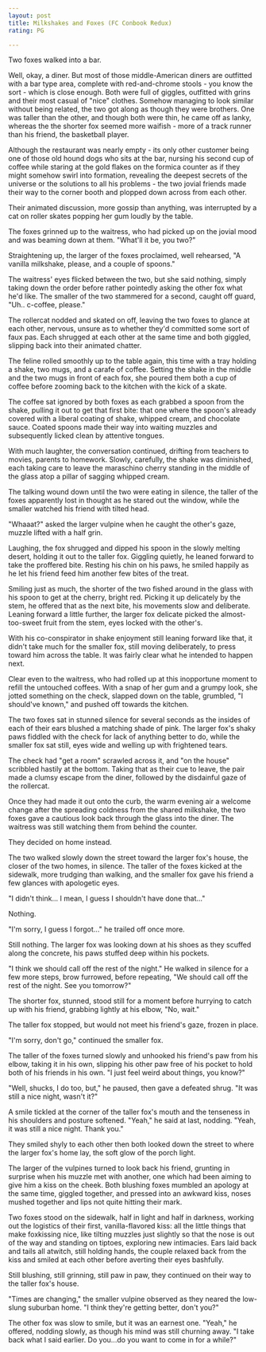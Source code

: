 ```yaml
---
layout: post
title: Milkshakes and Foxes (FC Conbook Redux)
rating: PG

---
```


Two foxes walked into a bar.

Well, okay, a diner.  But most of those middle-American diners are outfitted with a bar type area, complete with red-and-chrome stools - you know the sort - which is close enough.  Both were full of giggles, outfitted with grins and their most casual of "nice" clothes.  Somehow managing to look similar without being related, the two got along as though they were brothers.  One was taller than the other, and though both were thin, he came off as lanky, whereas the the shorter fox seemed more waifish - more of a track runner than his friend, the basketball player.

Although the restaurant was nearly empty - its only other customer being one of those old hound dogs who sits at the bar, nursing his second cup of coffee while staring at the gold flakes on the formica counter as if they might somehow swirl into formation, revealing the deepest secrets of the universe or the solutions to all his problems - the two jovial friends made their way to the corner booth and plopped down across from each other.

Their animated discussion, more gossip than anything, was interrupted by a cat on roller skates popping her gum loudly by the table.

The foxes grinned up to the waitress, who had picked up on the jovial mood and was beaming down at them.  "What'll it be, you two?"

Straightening up, the larger of the foxes proclaimed, well rehearsed, "A vanilla milkshake, please, and a couple of spoons."

The waitress' eyes flicked between the two, but she said nothing, simply taking down the order before rather pointedly asking the other fox what he'd like.  The smaller of the two stammered for a second, caught off guard, "Uh.. c-coffee, please."

The rollercat nodded and skated on off, leaving the two foxes to glance at each other, nervous, unsure as to whether they'd committed some sort of faux pas. Each shrugged at each other at the same time and both giggled, slipping back into their animated chatter.

The feline rolled smoothly up to the table again, this time with a tray holding a shake, two mugs, and a carafe of coffee.  Setting the shake in the middle and the two mugs in front of each fox, she poured them both a cup of coffee before zooming back to the kitchen with the kick of a skate.

The coffee sat ignored by both foxes as each grabbed a spoon from the shake, pulling it out to get that first bite: that one where the spoon's already covered with a liberal coating of shake, whipped cream, and chocolate sauce.  Coated spoons made their way into waiting muzzles and subsequently licked clean by attentive tongues.

With much laughter, the conversation continued, drifting from teachers to movies, parents to homework.  Slowly, carefully, the shake was diminished, each taking care to leave the maraschino cherry standing in the middle of the glass atop a pillar of sagging whipped cream.

The talking wound down until the two were eating in silence, the taller of the foxes apparently lost in thought as he stared out the window, while the smaller watched his friend with tilted head.

"Whaaat?" asked the larger vulpine when he caught the other's gaze, muzzle lifted with a half grin.

Laughing, the fox shrugged and dipped his spoon in the slowly melting desert, holding it out to the taller fox.  Giggling quietly, he leaned forward to take the proffered bite.  Resting his chin on his paws, he smiled happily as he let his friend feed him another few bites of the treat.

Smiling just as much, the shorter of the two fished around in the glass with his spoon to get at the cherry, bright red.  Picking it up delicately by the stem, he offered that as the next bite, his movements slow and deliberate.  Leaning forward a little further, the larger fox delicate picked the almost-too-sweet fruit from the stem, eyes locked with the other's.

With his co-conspirator in shake enjoyment still leaning forward like that, it didn't take much for the smaller fox, still moving deliberately, to press toward him across the table.  It was fairly clear what he intended to happen next.

Clear even to the waitress, who had rolled up at this inopportune moment to refill the untouched coffees. With a snap of her gum and a grumpy look, she jotted something on the check, slapped down on the table, grumbled, "I should've known," and pushed off towards the kitchen.

The two foxes sat in stunned silence for several seconds as the insides of each of their ears blushed a matching shade of pink.  The larger fox's shaky paws fiddled with the check for lack of anything better to do, while the smaller fox sat still, eyes wide and welling up with frightened tears.

The check had "get a room" scrawled across it, and "on the house" scribbled hastily at the bottom.  Taking that as their cue to leave, the pair made a clumsy escape from the diner, followed by the disdainful gaze of the rollercat.

Once they had made it out onto the curb, the warm evening air a welcome change after the spreading coldness from the shared milkshake, the two foxes gave a cautious look back through the glass into the diner.  The waitress was still watching them from behind the counter.

They decided on home instead.

The two walked slowly down the street toward the larger fox's house, the closer of the two homes, in silence.  The taller of the foxes kicked at the sidewalk, more trudging than walking, and the smaller fox gave his friend a few glances with apologetic eyes.

"I didn't think... I mean, I guess I shouldn't have done that..."

Nothing.

"I'm sorry, I guess I forgot..." he trailed off once more.

Still nothing.  The larger fox was looking down at his shoes as they scuffed along the concrete, his paws stuffed deep within his pockets.

"I think we should call off the rest of the night."  He walked in silence for a few more steps, brow furrowed, before repeating, "We should call off the rest of the night.  See you tomorrow?"

The shorter fox, stunned, stood still for a moment before hurrying to catch up with his friend, grabbing lightly at his elbow, "No, wait."

The taller fox stopped, but would not meet his friend's gaze, frozen in place.

"I'm sorry, don't go," continued the smaller fox.

The taller of the foxes turned slowly and unhooked his friend's paw from his elbow, taking it in his own, slipping his other paw free of his pocket to hold both of his friends in his own.  "I just feel weird about things, you know?"

"Well, shucks, I do too, but," he paused, then gave a defeated shrug.  "It was still a nice night, wasn't it?"

A smile tickled at the corner of the taller fox's mouth and the tenseness in his shoulders and posture softened.  "Yeah," he said at last, nodding.  "Yeah, it was still a nice night.  Thank you."

They smiled shyly to each other then both looked down the street to where the larger fox's home lay, the soft glow of the porch light.

The larger of the vulpines turned to look back his friend, grunting in surprise when his muzzle met with another, one which had been aiming to give him a kiss on the cheek.  Both blushing foxes mumbled an apology at the same time, giggled together, and pressed into an awkward kiss, noses mushed together and lips not quite hitting their mark.

Two foxes stood on the sidewalk, half in light and half in darkness, working out the logistics of their first, vanilla-flavored kiss: all the little things that make foxkissing nice, like tilting muzzles just slightly so that the nose is out of the way and standing on tiptoes, exploring new intimacies.  Ears laid back and tails all atwitch, still holding hands, the couple relaxed back from the kiss and smiled at each other before averting their eyes bashfully.

Still blushing, still grinning, still paw in paw, they continued on their way to the taller fox's house.

"Times are changing," the smaller vulpine observed as they neared the low-slung suburban home.  "I think they're getting better, don't you?"

The other fox was slow to smile, but it was an earnest one.  "Yeah," he offered, nodding slowly, as though his mind was still churning away.  "I take back what I said earlier.  Do you...do you want to come in for a while?"
